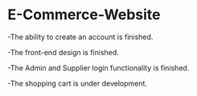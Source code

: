 # E-Commerce-Website

-The ability to create an account is finished.

-The front-end design is finished.

-The Admin and Supplier login functionality is finished.

-The shopping cart is under development.
